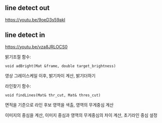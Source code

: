 ## line detect out

https://youtu.be/9oeD3s59akI

## line detect in

https://youtu.be/vza8JRLOCS0

밝기조절 함수:

    void adBright(Mat &frame, double target_brightness)

영상 그레이스케일 이후, 밝기차이 계산, 밝기더하기

라인찾기 함수:

    void findLines(Mat& thr_cut, Mat& thres_cut)

면적을 기준으로 라인 후보 영역을 색출, 영역의 무게중심 계산

이미지의 중심을 계산, 이미지 중심과 영역의 무게중심의 차이 계산, 초기라인 중심 설정
